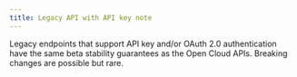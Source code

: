 ```yaml
---
title: Legacy API with API key note
---
```


<Alert severity="info">
Legacy endpoints that support API key and/or OAuth 2.0 authentication have the same beta stability guarantees as the Open Cloud APIs. Breaking changes are possible but rare.
</Alert>
